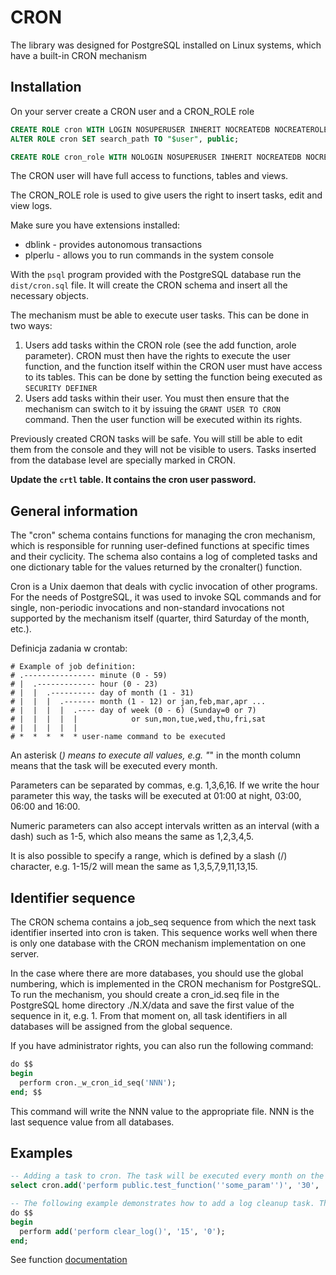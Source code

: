 # CRON

The library was designed for PostgreSQL installed on Linux systems, which have a built-in CRON mechanism

## Installation

On your server create a CRON user and a CRON_ROLE role
```sql
CREATE ROLE cron WITH LOGIN NOSUPERUSER INHERIT NOCREATEDB NOCREATEROLE NOREPLICATION NOBYPASSRLS PASSWORD 'cron';
ALTER ROLE cron SET search_path TO "$user", public;
```
```sql
CREATE ROLE cron_role WITH NOLOGIN NOSUPERUSER INHERIT NOCREATEDB NOCREATEROLE NOREPLICATION NOBYPASSRLS;
```

The CRON user will have full access to functions, tables and views.

The CRON_ROLE role is used to give users the right to insert tasks, edit and view logs.

Make sure you have extensions installed:
* dblink - provides autonomous transactions
* plperlu - allows you to run commands in the system console

With the `psql` program provided with the PostgreSQL database run the `dist/cron.sql` file. It will create the CRON schema and insert all the necessary objects.

The mechanism must be able to execute user tasks. This can be done in two ways:
1. Users add tasks within the CRON role (see the add function, arole parameter). CRON must then have the rights to execute the user function, and the function itself within the CRON user must have access to its tables. This can be done by setting the function being executed as `SECURITY DEFINER`
2. Users add tasks within their user. You must then ensure that the mechanism can switch to it by issuing the `GRANT USER TO CRON` command. Then the user function will be executed within its rights.

Previously created CRON tasks will be safe. You will still be able to edit them from the console and they will not be visible to users. Tasks inserted from the database level are specially marked in CRON.

**Update the `crtl` table. It contains the cron user password.**

## General information

The "cron" schema contains functions for managing the cron mechanism, which is responsible for running user-defined functions at specific times and their cyclicity. The schema also contains a log of completed tasks and one dictionary table for the values ​​returned by the cronalter() function.

Cron is a Unix daemon that deals with cyclic invocation of other programs. For the needs of PostgreSQL, it was used to invoke SQL commands and for single, non-periodic invocations and non-standard invocations not supported by the mechanism itself (quarter, third Saturday of the month, etc.).

Definicja zadania w crontab:
```
# Example of job definition:
# .---------------- minute (0 - 59)
# |  .------------- hour (0 - 23)
# |  |  .---------- day of month (1 - 31)
# |  |  |  .------- month (1 - 12) or jan,feb,mar,apr ...
# |  |  |  |  .---- day of week (0 - 6) (Sunday=0 or 7) 
# |  |  |  |  |            or sun,mon,tue,wed,thu,fri,sat
# |  |  |  |  |
# *  *  *  *  * user-name command to be executed
```

An asterisk (*) means to execute all values, e.g. "*" in the month column means that the task will be executed every month.

Parameters can be separated by commas, e.g. 1,3,6,16. If we write the hour parameter this way, the tasks will be executed at 01:00 at night, 03:00, 06:00 and 16:00.

Numeric parameters can also accept intervals written as an interval (with a dash) such as 1-5, which also means the same as 1,2,3,4,5.

It is also possible to specify a range, which is defined by a slash (/) character, e.g. 1-15/2 will mean the same as 1,3,5,7,9,11,13,15.

## Identifier sequence

The CRON schema contains a job_seq sequence from which the next task identifier inserted into cron is taken. This sequence works well when there is only one database with the CRON mechanism implementation on one server.

In the case where there are more databases, you should use the global numbering, which is implemented in the CRON mechanism for PostgreSQL. To run the mechanism, you should create a cron_id.seq file in the PostgreSQL home directory ./N.X/data and save the first value of the sequence in it, e.g. 1. From that moment on, all task identifiers in all databases will be assigned from the global sequence.

If you have administrator rights, you can also run the following command:
```sql
do $$
begin
  perform cron._w_cron_id_seq('NNN');
end; $$
```
This command will write the NNN value to the appropriate file. NNN is the last sequence value from all databases.

## Examples

```sql
-- Adding a task to cron. The task will be executed every month on the 6th of the month at 15:30.
select cron.add('perform public.test_function(''some_param'')', '30', '15', '6');
```

```sql
-- The following example demonstrates how to add a log cleanup task. This task will be executed every day at 0:15.
do $$
begin
  perform add('perform clear_log()', '15', '0');
end;
```

See function [documentation](doc/cron_pl.md)
